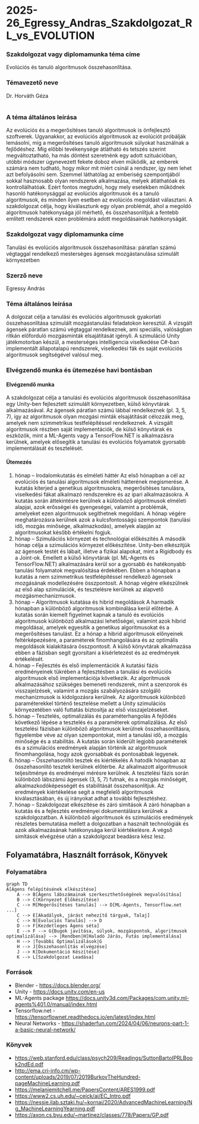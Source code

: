 # 2025-26_Egressy_Andras_Szakdolgozat_RL_vs_EVOLUTION

### Szakdolgozat vagy diplomamunka téma címe
  Evolúciós és tanuló algoritmusok összehasonlítása.
### Témavezető neve
  Dr. Horváth Géza
# 
### A téma általános leírása
  
  Az evolúciós és a megerősítéses tanuló algoritmusok is önfejlesztő szoftverek. Ugyanakkor, az evolúciós algoritmusok az evolúciót próbálják lemásolni, míg a megerősítéses tanuló algoritmusok súlyokat használnak a fejlődéshez. Míg előbbi tevékenysége átlátható és tetszés szerint megváltoztatható, ha más döntést szeretnénk egy adott szituációban, utóbbi módszer úgynevezett fekete doboz elven működik, az emberek számára nem tudható, hogy mikor mit miért csinál a rendszer, így nem lehet azt befolyásolni sem. Szemmel láthatólag az emberiség szempontjából sokkal hasznosabb olyan rendszerek alkalmazása, melyek átláthatóak és kontrollálhatóak. Ezért fontos megtudni, hogy mely esetekben működnek hasonló hatékonysággal az evolúciós algoritmusok és a tanuló algoritmusok, és minden ilyen esetben az evolúciós megoldást választani. A szakdolgozat célja, hogy kiválasztunk egy olyan problémát, ahol a megoldó algoritmusok hatékonysága jól mérhető, és összehasonlítjuk a fentebb említett rendszerek ezen problémára adott megoldásainak hatékonyságát.
### Szakdolgozat vagy diplomamunka címe
  Tanulási és evolúciós algoritmusok összehasonlítása: páratlan számú végtaggal rendelkező mesterséges ágensek mozgástanulása szimulált környezetben
### Szerző neve
  Egressy András
### Téma általános leírása
  A dolgozat célja a tanulási és evolúciós algoritmusok gyakorlati összehasonlítása szimulált mozgástanulási feladatokon keresztül. A vizsgált ágensek páratlan számú végtaggal rendelkeznek, ami speciális, valóságban ritkán előforduló mozgásminták elsajátítását igényli. A szimuláció Unity játékmotorban készül, a mesterséges intelligencia viselkedése C#-ban implementált állapotalapú rendszerek, viselkedési fák és saját evolúciós algoritmusok segítségével valósul meg.
### Elvégzendő munka és ütemezése havi bontásban
#### Elvégzendő munka
  A szakdolgozat célja a tanulási és evolúciós algoritmusok összehasonlítása egy Unity-ben fejlesztett szimulált környezetben, külső könyvtárak alkalmazásával. Az ágensek páratlan számú lábbal rendelkeznek (pl. 3, 5, 7), így az algoritmusok olyan mozgási minták elsajátítását célozzák meg, amelyek nem szimmetrikus testfelépítéssel rendelkeznek. A vizsgált algoritmusok részben saját implementációk, de külső könyvtárak és eszközök, mint a ML-Agents vagy a TensorFlow.NET is alkalmazásra kerülnek, amelyek elősegítik a tanulási és evolúciós folyamatok gyorsabb implementálását és tesztelését.

#### Ütemezés
1. hónap – Irodalomkutatás és elméleti háttér
Az első hónapban a cél az evolúciós és tanulási algoritmusok elméleti hátterének megismerése. A kutatás kiterjed a genetikus algoritmusokra, megerősítéses tanulásra, viselkedési fákat alkalmazó rendszerekre és az ipari alkalmazásokra. A kutatás során áttekintésre kerülnek a különböző algoritmusok elméleti alapjai, azok erősségei és gyengeségei, valamint a problémák, amelyeket ezen algoritmusok segíthetnek megoldani. A hónap végére meghatározásra kerülnek azok a kulcsfontosságú szempontok (tanulási idő, mozgás minősége, alkalmazkodás), amelyek alapján az algoritmusokat később értékelni fogjuk.
2. hónap – Szimulációs környezet és technológiai előkészítés
A második hónap célja a szimulációs környezet előkészítése. Unity-ben elkészítjük az ágensek testét és lábait, illetve a fizikai alapokat, mint a Rigidbody és a Joint-ok. Emellett a külső könyvtárak (pl. ML-Agents és TensorFlow.NET) alkalmazására kerül sor a gyorsabb és hatékonyabb tanulási folyamatok megvalósítása érdekében. Ebben a hónapban a kutatás a nem szimmetrikus testfelépítéssel rendelkező ágensek mozgásának modellezésére összpontosít. A hónap végére elkészülnek az első alap szimulációk, és tesztelésre kerülnek az alapvető mozgásmechanizmusok.
3. hónap – Algoritmusok kutatása és hibrid megoldások
A harmadik hónapban a különböző algoritmusok kombinálása kerül előtérbe. A kutatás során kiemelt figyelmet kapnak a tanuló és evolúciós algoritmusok különböző alkalmazási lehetőségei, valamint azok hibrid megoldásai, amelyek egyesítik a genetikus algoritmusokat és a megerősítéses tanulást. Ez a hónap a hibrid algoritmusok előnyeinek feltérképezésére, a paraméterek finomhangolására és az optimális megoldások kialakítására összpontosít. A külső könyvtárak alkalmazása ebben a fázisban segít gyorsítani a kísérletezést és az eredmények értékelését.
4. hónap – Fejlesztés és első implementációk
A kutatási fázis eredményeinek tükrében a fejlesztésben a tanulási és evolúciós algoritmusok első implementációja következik. Az algoritmusok alkalmazásához szükséges bemeneti rendszerek, mint a szenzorok és visszajelzések, valamint a mozgás szabályozására szolgáló mechanizmusok is kidolgozásra kerülnek. Az algoritmusok különböző paraméterekkel történő tesztelése mellett a Unity szimulációs környezetében való futtatás biztosítja az első visszajelzéseket.
5. hónap – Tesztelés, optimalizálás és paraméterhangolás
A fejlődés következő lépése a tesztelés és a paraméterek optimalizálása. Az első tesztelési fázisban különböző algoritmusok kerülnek összehasonlításra, figyelembe véve az olyan szempontokat, mint a tanulási idő, a mozgás minősége és a stabilitás. A kutatás során kiderült legjobb paraméterek és a szimulációs eredmények alapján történik az algoritmusok finomhangolása, hogy azok gyorsabbak és pontosabbak legyenek.
6. hónap – Összehasonlító tesztek és kiértékelés
A hatodik hónapban az összehasonlító tesztek kerülnek előtérbe. Az alkalmazott algoritmusok teljesítménye és eredményei mérésre kerülnek. A tesztelési fázis során különböző lábszámú ágensek (3, 5, 7) futnak, és a mozgás minőségét, alkalmazkodóképességét és stabilitását összehasonlítjuk. Az eredmények kiértékelése segít a megfelelő algoritmusok kiválasztásában, és új irányokat adhat a további fejlesztéshez.
7. hónap – Szakdolgozat elkészítése és záró simítások
A záró hónapban a kutatás és a fejlesztés eredményei dokumentálásra kerülnek a szakdolgozatban. A különböző algoritmusok és szimulációs eredmények részletes bemutatása mellett a dolgozatban a használt technológiák és azok alkalmazásának hatékonysága kerül kiértékelésre. A végső simítások elvégzése után a szakdolgozat beadásra kész lesz.


## Folyamatábra, Használt források, Könyvek

### Folyamatábra

```mermaid
graph TD
A[Ágens felépítésének elkészítése]
    A --> B[Ágens lábszámainak szerkeszthetőségének megvalósítása]
    B --> C(Környezet Előkészítése)
    C --> M[Megerősítéses tanulás] --> D[ML-Agents, Tensorflow.net ...]
    C --> E[Akadályok, járást nehezítő tárgyak, Talaj]
    C --> N[Evoluciós Tanulás] --> D
    D --> F[Kezdetleges Ágens séta]
    E --> F --> G{Bugok javítása, súlyok, mozgáspontok, algoritmusok optimalizálása} --> |Rendben|H[Haladó Járás, Futás implementálása]
    H --> |További Optimalizálások|G
    H --> J[Összehasonlítás elvégzése]
    J --> K[Dokumentáció Készítése]
    K --> L[Szakdolgozat Leadása]

```


### Források
  - Blender - https://docs.blender.org/
  - Unity - https://docs.unity.com/en-us
  - ML-Agents package https://docs.unity3d.com/Packages/com.unity.ml-agents%401.0/manual/index.html
  - Tensorflow.net - https://tensorflownet.readthedocs.io/en/latest/index.html
  - Neural Networks - https://shaderfun.com/2024/04/06/neurons-part-1-a-basic-neural-network/

### Könyvek

  - https://web.stanford.edu/class/psych209/Readings/SuttonBartoIPRLBook2ndEd.pdf
  - http://ema.cri-info.cm/wp-content/uploads/2019/07/2019BurkovTheHundred-pageMachineLearning.pdf
  - https://melaniemitchell.me/PapersContent/ARES1999.pdf
  - https://www2.cs.uh.edu/~ceick/ai/EC_Intro.pdf
  - https://nessie.ilab.sztaki.hu/~kornai/2020/AdvancedMachineLearning/Ng_MachineLearningYearning.pdf
  - https://axon.cs.byu.edu/~martinez/classes/778/Papers/GP.pdf
